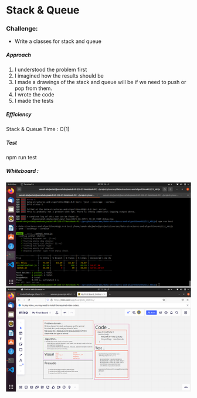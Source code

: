 # Stack & Queue

### Challenge:
- Write a classes for stack and queue

##### Approach
1. I understood the problem first
2. I imagined how the results should be
3. I made a drawings of the stack and queue will be if we need to push or pop from them. 
4. I wrote the code
5. I made the tests

##### Efficiency

Stack & Queue
Time : O(1)

##### Test

npm run test

##### Whiteboard :

![whiteboard](../C12_401js/img/animal.png)
![test](../C12_401js/img/uml.png)
